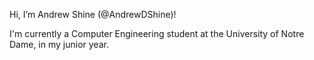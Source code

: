 Hi, I’m Andrew Shine (@AndrewDShine)!

I'm currently a Computer Engineering student at the University of Notre Dame, in my junior year. 

<!---
AndrewDShine/AndrewDShine is a ✨ special ✨ repository because its `README.md` (this file) appears on your GitHub profile.
You can click the Preview link to take a look at your changes.
--->
